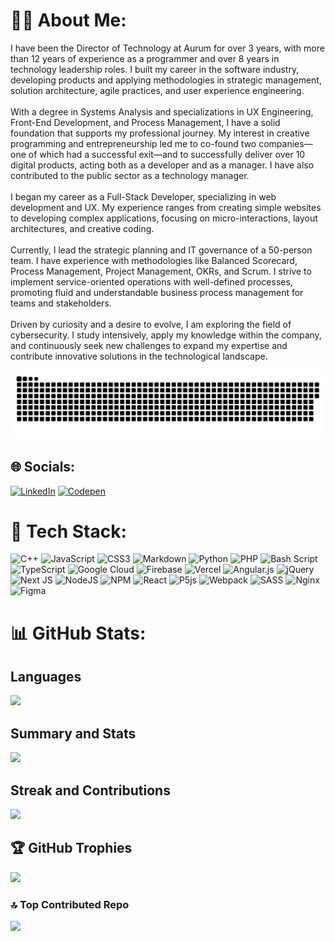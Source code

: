 # 🧙‍♂️ About Me:
I have been the Director of Technology at Aurum for over 3 years, with more than 12 years of experience as a programmer and over 8 years in technology leadership roles. I built my career in the software industry, developing products and applying methodologies in strategic management, solution architecture, agile practices, and user experience engineering.<br><br>With a degree in Systems Analysis and specializations in UX Engineering, Front-End Development, and Process Management, I have a solid foundation that supports my professional journey. My interest in creative programming and entrepreneurship led me to co-found two companies—one of which had a successful exit—and to successfully deliver over 10 digital products, acting both as a developer and as a manager. I have also contributed to the public sector as a technology manager.<br><br>I began my career as a Full-Stack Developer, specializing in web development and UX. My experience ranges from creating simple websites to developing complex applications, focusing on micro-interactions, layout architectures, and creative coding.<br><br>Currently, I lead the strategic planning and IT governance of a 50-person team. I have experience with methodologies like Balanced Scorecard, Process Management, Project Management, OKRs, and Scrum. I strive to implement service-oriented operations with well-defined processes, promoting fluid and understandable business process management for teams and stakeholders.<br><br>Driven by curiosity and a desire to evolve, I am exploring the field of cybersecurity. I study intensively, apply my knowledge within the company, and continuously seek new challenges to expand my expertise and contribute innovative solutions in the technological landscape.

<picture>
  <source media="(prefers-color-scheme: dark)" srcset="https://raw.githubusercontent.com/faelplg/faelplg/output/github-snake-dark.svg" />
  <source media="(prefers-color-scheme: light)" srcset="https://raw.githubusercontent.com/faelplg/faelplg/output/github-snake.svg" />
  <img alt="github-snake" src="https://raw.githubusercontent.com/faelplg/faelplg/output/github-snake.svg" />
</picture>


## 🌐 Socials:
[![LinkedIn](https://img.shields.io/badge/LinkedIn-%230077B5.svg?logo=linkedin&logoColor=white)](https://linkedin.com/in/faelplg) [![Codepen](https://img.shields.io/badge/Codepen-000000?logo=codepen&logoColor=white)](https://codepen.io/faelplg) 

# 🧀 Tech Stack:
![C++](https://img.shields.io/badge/c++-%2300599C.svg?style=for-the-badge&logo=c%2B%2B&logoColor=white) ![JavaScript](https://img.shields.io/badge/javascript-%23323330.svg?style=for-the-badge&logo=javascript&logoColor=%23F7DF1E) ![CSS3](https://img.shields.io/badge/css3-%231572B6.svg?style=for-the-badge&logo=css3&logoColor=white) ![Markdown](https://img.shields.io/badge/markdown-%23000000.svg?style=for-the-badge&logo=markdown&logoColor=white) ![Python](https://img.shields.io/badge/python-3670A0?style=for-the-badge&logo=python&logoColor=ffdd54) ![PHP](https://img.shields.io/badge/php-%23777BB4.svg?style=for-the-badge&logo=php&logoColor=white) ![Bash Script](https://img.shields.io/badge/bash_script-%23121011.svg?style=for-the-badge&logo=gnu-bash&logoColor=white) ![TypeScript](https://img.shields.io/badge/typescript-%23007ACC.svg?style=for-the-badge&logo=typescript&logoColor=white) ![Google Cloud](https://img.shields.io/badge/GoogleCloud-%234285F4.svg?style=for-the-badge&logo=google-cloud&logoColor=white) ![Firebase](https://img.shields.io/badge/firebase-%23039BE5.svg?style=for-the-badge&logo=firebase) ![Vercel](https://img.shields.io/badge/vercel-%23000000.svg?style=for-the-badge&logo=vercel&logoColor=white) ![Angular.js](https://img.shields.io/badge/angular.js-%23E23237.svg?style=for-the-badge&logo=angularjs&logoColor=white) ![jQuery](https://img.shields.io/badge/jquery-%230769AD.svg?style=for-the-badge&logo=jquery&logoColor=white) ![Next JS](https://img.shields.io/badge/Next-black?style=for-the-badge&logo=next.js&logoColor=white) ![NodeJS](https://img.shields.io/badge/node.js-6DA55F?style=for-the-badge&logo=node.js&logoColor=white) ![NPM](https://img.shields.io/badge/NPM-%23CB3837.svg?style=for-the-badge&logo=npm&logoColor=white) ![React](https://img.shields.io/badge/react-%2320232a.svg?style=for-the-badge&logo=react&logoColor=%2361DAFB) ![P5js](https://img.shields.io/badge/p5.js-ED225D?style=for-the-badge&logo=p5.js&logoColor=FFFFFF) ![Webpack](https://img.shields.io/badge/webpack-%238DD6F9.svg?style=for-the-badge&logo=webpack&logoColor=black) ![SASS](https://img.shields.io/badge/SASS-hotpink.svg?style=for-the-badge&logo=SASS&logoColor=white) ![Nginx](https://img.shields.io/badge/nginx-%23009639.svg?style=for-the-badge&logo=nginx&logoColor=white) ![Figma](https://img.shields.io/badge/figma-%23F24E1E.svg?style=for-the-badge&logo=figma&logoColor=white)

# 📊 GitHub Stats:
## Languages
![](https://github-readme-stats.vercel.app/api/top-langs/?username=faelplg&theme=synthwave&hide_border=true&include_all_commits=true&count_private=true&layout=compact)
## Summary and Stats
![](https://github-readme-stats.vercel.app/api?username=faelplg&theme=synthwave&hide_border=true&include_all_commits=true&count_private=true)<br/>
## Streak and Contributions
![](https://nirzak-streak-stats.vercel.app/?user=faelplg&theme=synthwave&hide_border=true)<br/>

## 🏆 GitHub Trophies
![](https://github-profile-trophy.vercel.app/?username=faelplg&theme=radical&no-frame=true&no-bg=false&margin-w=4)

### 🔝 Top Contributed Repo
![](https://github-contributor-stats.vercel.app/api?username=faelplg&limit=5&theme=dark&combine_all_yearly_contributions=true)

<!-- Proudly created with GPRM ( https://gprm.itsvg.in ) -->
